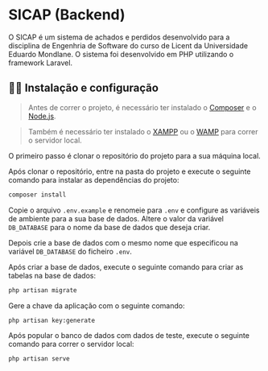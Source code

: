 # SICAP (Backend)

O SICAP é um sistema de achados e perdidos desenvolvido para a disciplina de Engenhria de Software do curso de Licent da Universidade Eduardo Mondlane. O sistema foi desenvolvido em PHP utilizando o framework Laravel.

## 🧑‍💻 Instalação e configuração

> Antes de correr o projeto, é necessário ter instalado o [Composer](https://getcomposer.org/) e o [Node.js](https://nodejs.org/en/). 

> Também é necessário ter instalado o [XAMPP](https://www.apachefriends.org/pt_br/index.html) ou o [WAMP](http://www.wampserver.com/en/) para correr o servidor local.

O primeiro passo é clonar o repositório do projeto para a sua máquina local.

Após clonar o repositório, entre na pasta do projeto e execute o seguinte comando para instalar as dependências do projeto:

```bash
composer install
```

Copie o arquivo `.env.example` e renomeie para `.env` e configure as variáveis de ambiente para a sua base de dados. Altere o valor da variável `DB_DATABASE` para o nome da base de dados que deseja criar.

Depois crie a base de dados com o mesmo nome que especificou na variável `DB_DATABASE` do ficheiro `.env`.

Após criar a base de dados, execute o seguinte comando para criar as tabelas na base de dados:

```bash
php artisan migrate
```

Gere a chave da aplicação com o seguinte comando:

```bash
php artisan key:generate
```

Após popular o banco de dados com dados de teste, execute o seguinte comando para correr o servidor local:

```bash
php artisan serve
```
